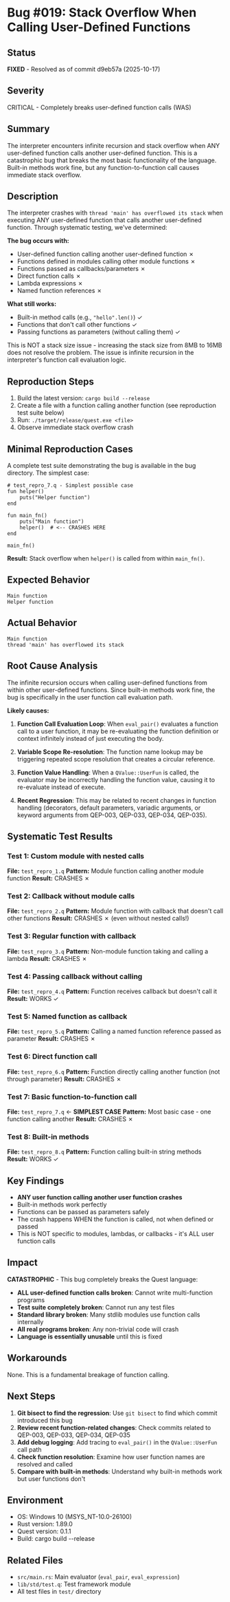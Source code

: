 # Bug #019: Stack Overflow When Calling User-Defined Functions

## Status
**FIXED** - Resolved as of commit d9eb57a (2025-10-17)

## Severity
CRITICAL - Completely breaks user-defined function calls (WAS)

## Summary
The interpreter encounters infinite recursion and stack overflow when ANY user-defined function calls another user-defined function. This is a catastrophic bug that breaks the most basic functionality of the language. Built-in methods work fine, but any function-to-function call causes immediate stack overflow.

## Description
The interpreter crashes with `thread 'main' has overflowed its stack` when executing ANY user-defined function that calls another user-defined function. Through systematic testing, we've determined:

**The bug occurs with:**
- User-defined function calling another user-defined function ✗
- Functions defined in modules calling other module functions ✗
- Functions passed as callbacks/parameters ✗
- Direct function calls ✗
- Lambda expressions ✗
- Named function references ✗

**What still works:**
- Built-in method calls (e.g., `"hello".len()`) ✓
- Functions that don't call other functions ✓
- Passing functions as parameters (without calling them) ✓

This is NOT a stack size issue - increasing the stack size from 8MB to 16MB does not resolve the problem. The issue is infinite recursion in the interpreter's function call evaluation logic.

## Reproduction Steps
1. Build the latest version: `cargo build --release`
2. Create a file with a function calling another function (see reproduction test suite below)
3. Run: `./target/release/quest.exe <file>`
4. Observe immediate stack overflow crash

## Minimal Reproduction Cases
A complete test suite demonstrating the bug is available in the bug directory. The simplest case:

```quest
# test_repro_7.q - Simplest possible case
fun helper()
    puts("Helper function")
end

fun main_fn()
    puts("Main function")
    helper()  # <-- CRASHES HERE
end

main_fn()
```

**Result:** Stack overflow when `helper()` is called from within `main_fn()`.

## Expected Behavior
```
Main function
Helper function
```

## Actual Behavior
```
Main function
thread 'main' has overflowed its stack
```

## Root Cause Analysis
The infinite recursion occurs when calling user-defined functions from within other user-defined functions. Since built-in methods work fine, the bug is specifically in the user function call evaluation path.

**Likely causes:**

1. **Function Call Evaluation Loop**: When `eval_pair()` evaluates a function call to a user function, it may be re-evaluating the function definition or context infinitely instead of just executing the body.

2. **Variable Scope Re-resolution**: The function name lookup may be triggering repeated scope resolution that creates a circular reference.

3. **Function Value Handling**: When a `QValue::UserFun` is called, the evaluator may be incorrectly handling the function value, causing it to re-evaluate instead of execute.

4. **Recent Regression**: This may be related to recent changes in function handling (decorators, default parameters, variadic arguments, or keyword arguments from QEP-003, QEP-033, QEP-034, QEP-035).

## Systematic Test Results

### Test 1: Custom module with nested calls
**File:** `test_repro_1.q`
**Pattern:** Module function calling another module function
**Result:** CRASHES ✗

### Test 2: Callback without module calls
**File:** `test_repro_2.q`
**Pattern:** Module function with callback that doesn't call other functions
**Result:** CRASHES ✗ (even without nested calls!)

### Test 3: Regular function with callback
**File:** `test_repro_3.q`
**Pattern:** Non-module function taking and calling a lambda
**Result:** CRASHES ✗

### Test 4: Passing callback without calling
**File:** `test_repro_4.q`
**Pattern:** Function receives callback but doesn't call it
**Result:** WORKS ✓

### Test 5: Named function as callback
**File:** `test_repro_5.q`
**Pattern:** Calling a named function reference passed as parameter
**Result:** CRASHES ✗

### Test 6: Direct function call
**File:** `test_repro_6.q`
**Pattern:** Function directly calling another function (not through parameter)
**Result:** CRASHES ✗

### Test 7: Basic function-to-function call
**File:** `test_repro_7.q` ← **SIMPLEST CASE**
**Pattern:** Most basic case - one function calling another
**Result:** CRASHES ✗

### Test 8: Built-in methods
**File:** `test_repro_8.q`
**Pattern:** Function calling built-in string methods
**Result:** WORKS ✓

## Key Findings
- **ANY user function calling another user function crashes**
- Built-in methods work perfectly
- Functions can be passed as parameters safely
- The crash happens WHEN the function is called, not when defined or passed
- This is NOT specific to modules, lambdas, or callbacks - it's ALL user function calls

## Impact
**CATASTROPHIC** - This bug completely breaks the Quest language:
- **ALL user-defined function calls broken**: Cannot write multi-function programs
- **Test suite completely broken**: Cannot run any test files
- **Standard library broken**: Many stdlib modules use function calls internally
- **All real programs broken**: Any non-trivial code will crash
- **Language is essentially unusable** until this is fixed

## Workarounds
None. This is a fundamental breakage of function calling.

## Next Steps
1. **Git bisect to find the regression**: Use `git bisect` to find which commit introduced this bug
2. **Review recent function-related changes**: Check commits related to QEP-003, QEP-033, QEP-034, QEP-035
3. **Add debug logging**: Add tracing to `eval_pair()` in the `QValue::UserFun` call path
4. **Check function resolution**: Examine how user function names are resolved and called
5. **Compare with built-in methods**: Understand why built-in methods work but user functions don't

## Environment
- OS: Windows 10 (MSYS_NT-10.0-26100)
- Rust version: 1.89.0
- Quest version: 0.1.1
- Build: cargo build --release

## Related Files
- `src/main.rs`: Main evaluator (`eval_pair`, `eval_expression`)
- `lib/std/test.q`: Test framework module
- All test files in `test/` directory
